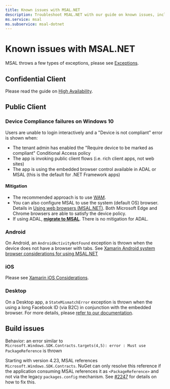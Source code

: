 ```yaml
---
title: Known issues with MSAL.NET
description: Troubleshoot MSAL.NET with our guide on known issues, including device compliance failures, AndroidActivityNotFound exceptions, and build issues.
ms.service: msal
ms.subservice: msal-dotnet
---
```


# Known issues with MSAL.NET

MSAL throws a few types of exceptions, please see [Exceptions](../advanced/exceptions/index.md).

## Confidential Client

Please read the guide on [High Availability](../advanced/high-availability.md).

## Public Client

### Device Compliance failures on Windows 10

Users are unable to login interactively and a "Device is not compliant" error is shown when:

* The tenant admin has enabled the "Require device to be marked as compliant" Conditional Access policy
* The app is invoking public client flows (i.e. rich client apps, not web sites)
* The app is using the embedded browser control available in ADAL or MSAL (this is the default for .NET Framework apps)

#### Mitigation

* The recommended approach is to use [WAM](../acquiring-tokens/desktop-mobile/wam.md).
* You can also configure MSAL to use the system (default OS) browser. Details in [Using web browsers (MSAL.NET)](/azure/active-directory/develop/msal-net-web-browsers#how-to-use-the-default-os-browser). Both Microsoft Edge and Chrome browsers are able to satisfy the device policy.
* If using ADAL, [**migrate to MSAL**](/entra/identity-platform/msal-migration). There is no mitigation for ADAL.

### Android

On Android, an `AndroidActivityNotFound` exception is thrown when the device does not have a browser with tabs. See [Xamarin Android system browser considerations for using MSAL.NET](/azure/active-directory/develop/msal-net-system-browser-android-considerations#known-issues)

### iOS

Please see [Xamarin iOS Considerations](/azure/active-directory/develop/msal-net-xamarin-ios-considerations#known-issues-with-ios-12-and-authentication).

### Desktop

On a Desktop app, a `StateMismatchError` exception is thrown when the using a long Facebook ID (via B2C) in conjunction with the embedded browser.
For more details, please [refer to our documentation](../advanced/exceptions/understanding-statemismatcherror.md).

## Build issues

Behavior: an error similar to `Microsoft.Windows.SDK.Contracts.targets(4,5): error : Must use PackageReference` is thrown

Starting with version 4.23, MSAL references `Microsoft.Windows.SDK.Contracts`. NuGet can only resolve this reference if the application consuming MSAL references it as `<PackageReference>` and not via the legacy `packages.config` mechanism. See [#2247](https://github.com/AzureAD/microsoft-authentication-library-for-dotnet/issues/2247) for details on how to fix this.
